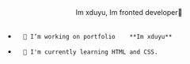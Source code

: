 <div align="center">Im xduyu, Im fronted developer🎃</div> <br> 
  

-       🐧 I’m working on portfolio    **Im xduyu**
  

-       🌱 I'm currently learning HTML and CSS. 




<br/>  


